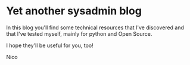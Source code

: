 # Yet another sysadmin blog

In this blog you'll find some technical resources that I've discovered and that I've tested myself, mainly for python and Open Source.

I hope they'll be useful for you, too!

Nico
